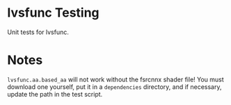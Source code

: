# lvsfunc Testing

Unit tests for lvsfunc.

# Notes

``lvsfunc.aa.based_aa`` will not work without the fsrcnnx shader file!
You must download one yourself, put it in a `dependencies` directory,
and if necessary, update the path in the test script.
